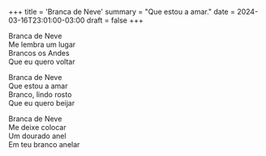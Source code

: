 +++
title = 'Branca de Neve'
summary = "Que estou a amar."
date = 2024-03-16T23:01:00-03:00
draft = false
+++

Branca de Neve  
Me lembra um lugar  
Brancos os Andes  
Que eu quero voltar  

Branca de Neve  
Que estou a amar  
Branco, lindo rosto  
Que eu quero beijar  

Branca de Neve  
Me deixe colocar  
Um dourado anel  
Em teu branco anelar  
